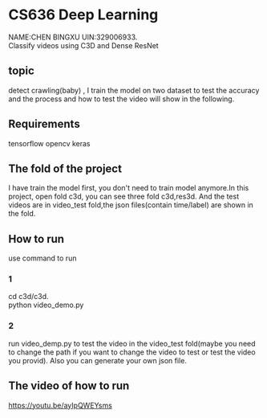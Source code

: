 # CS636 Deep Learning
NAME:CHEN BINGXU UIN:329006933.  
Classify videos using  C3D and Dense ResNet

## topic
detect crawling(baby) , I train the model on two dataset to test the accuracy and the process and how to test the video will show in the following.
## Requirements
tensorflow
opencv
keras

## The fold of the project
I have train the model first, you don't need to train model anymore.In this project, open fold c3d, you can see three fold c3d,res3d. And the test videos are in video_test fold,the json files(contain time/label) are shown in the fold.  
## How to run
use command to run
### 1
cd c3d/c3d.  
python video_demo.py
### 2   
run video_demp.py to test the video in the video_test fold(maybe you need to change the path if you want to change the video to test or test the video you provid). Also you can generate your own json file.

## The video of how to run
https://youtu.be/ayIpQWEYsms
